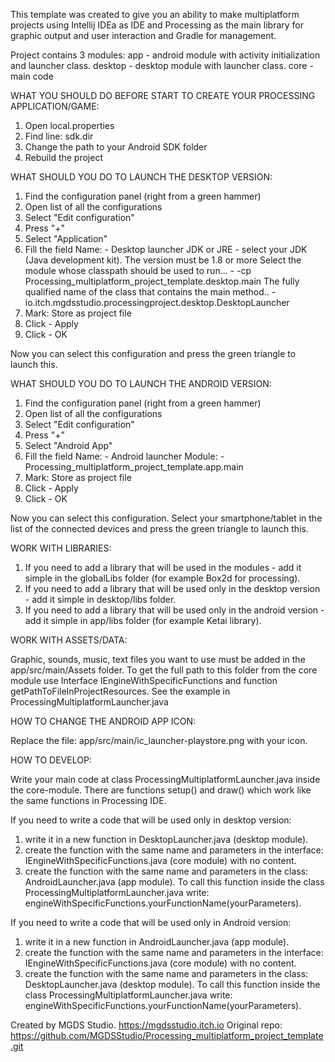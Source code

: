 

This template was created to give you an ability to make multiplatform projects using Intellij IDEa as IDE and Processing as the main library for graphic output and user interaction and Gradle for management.

Project contains 3 modules:
app - android module with activity initialization and launcher class.
desktop - desktop module with launcher class.
core - main code

WHAT YOU SHOULD DO BEFORE START TO CREATE YOUR PROCESSING APPLICATION/GAME:

1) Open local.properties
2) Find line: sdk.dir
3) Change the path to your Android SDK folder
4) Rebuild the project

WHAT SHOULD YOU DO TO LAUNCH THE DESKTOP VERSION:

1) Find the configuration panel (right from a green hammer)
2) Open list of all the configurations
3) Select "Edit configuration"
4) Press "+"
5) Select "Application"
6) Fill the field 
Name: - Desktop launcher
JDK or JRE - select your JDK (Java development kit). The version must be 1.8 or more
Select the module whose classpath should be used to run... - -cp Processing_multiplatform_project_template.desktop.main
The fully qualified name of the class that contains the main method.. - io.itch.mgdsstudio.processingproject.desktop.DesktopLauncher
7) Mark: Store as project file
8) Click - Apply
9) Click - OK

Now you can select this configuration and press the green triangle to launch this.

WHAT SHOULD YOU DO TO LAUNCH THE ANDROID VERSION:

1) Find the configuration panel (right from a green hammer)
2) Open list of all the configurations
3) Select "Edit configuration"
4) Press "+"
5) Select "Android App"
6) Fill the field
   Name: - Android launcher
   Module: - Processing_multiplatform_project_template.app.main
7) Mark: Store as project file
8) Click - Apply
9) Click - OK

Now you can select this configuration. Select your smartphone/tablet in the list of the connected devices and press the green triangle to launch this.

WORK WITH LIBRARIES:

1) If you need to add a library that will be used in the modules - add it simple in the globalLibs folder (for example Box2d for processing).
2) If you need to add a library that will be used only in the desktop version - add it simple in desktop/libs folder.
3) If you need to add a library that will be used only in the android version - add it simple in app/libs folder (for example Ketai library).

WORK WITH ASSETS/DATA:

Graphic, sounds, music, text files you want to use must be added in the app/src/main/Assets folder. To get the full path to this folder from the core module use Interface IEngineWithSpecificFunctions and function getPathToFileInProjectResources. See the example in ProcessingMultiplatformLauncher.java

HOW TO CHANGE THE ANDROID APP ICON:

Replace the file: app/src/main/ic_launcher-playstore.png with your icon.

HOW TO DEVELOP:

Write your main code at class ProcessingMultiplatformLauncher.java inside the core-module. There are functions setup() and draw() which work like the same functions in Processing IDE.

If you need to write a code that will be used only in desktop version: 
1) write it in a new function in DesktopLauncher.java (desktop module).  
2) create the function with the same name and parameters in the interface: IEngineWithSpecificFunctions.java (core module) with no content.
3) create the function with the same name and parameters in the class: AndroidLauncher.java (app module).
To call this function inside the class ProcessingMultiplatformLauncher.java write: engineWithSpecificFunctions.yourFunctionName(yourParameters).

If you need to write a code that will be used only in Android version:
1) write it in a new function in AndroidLauncher.java (app module).
2) create the function with the same name and parameters in the interface: IEngineWithSpecificFunctions.java (core module) with no content.
3) create the function with the same name and parameters in the class: DesktopLauncher.java (desktop module).
   To call this function inside the class ProcessingMultiplatformLauncher.java write: engineWithSpecificFunctions.yourFunctionName(yourParameters).

Created by MGDS Studio. https://mgdsstudio.itch.io
Original repo: https://github.com/MGDSStudio/Processing_multiplatform_project_template.git